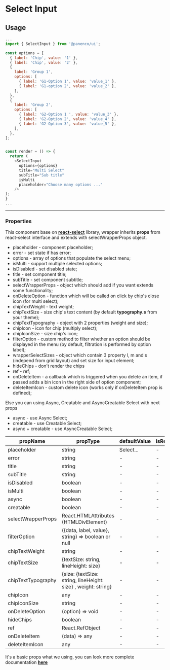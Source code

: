 # Select Input

## Usage

```js
...
import { SelectInput } from '@panenco/ui';

const options = [
  { label: 'Chip', value: '1' },
  { label: 'Chip', value: '2' },
  {
    label: 'Group 1',
    options: [
      { label: 'G1-Option 1', value: 'value_1' },
      { label: 'G1-option 2', value: 'value_2' },
    ],
  },
  {
    label: 'Group 2',
    options: [
      { label: 'G2-Option 1 ', value: 'value_3' },
      { label: 'G2-Option 2', value: 'value_4' },
      { label: 'G2-Option 3', value: 'value_5' },
    ],
  },
];


const render = () => {
  return (
    <SelectInput
      options={options}
      title="Multi Select"
      subTitle="Sub title"
      isMulti
      placeholder="Choose many options ..."
    />
);
}
...
```

---

### Properties

This component base on [**react-select**](https://react-select.com/home) library, wrapper inherits **props** from react-select interface and extends with selectWrapperProps object.

- placeholder - component placeholder;
- error - set state if has error;
- options - array of options that populate the select menu;
- isMulti - support multiple selected options;
- isDisabled - set disabled state;
- title - set component title;
- subTitle - set component subtitle;
- selectWrapperProps - object which should add if you want extends some functionality;
- onDeleteOption - function which will be called on click by chip's close icon (for multi select);
- chipTextWeight - text weight;
- chipTextSize - size chip's text content (by default **typography.s** from your theme);
- chipTextTypography - object with 2 properties (weight and size);
- chipIcon - icon for chip (multiply select);
- chipIconSize - size chip's icon;
- filterOption - custom method to filter whether an option should be displayed in the menu (by default, filtration is performed by option label);
- wrapperSelectSizes - object which contain 3 property l, m and s (independ from grid layout) and set size for input element;
- hideChips - don't render the chips
- ref - ref;
- onDeleteItem - a callback which is triggered when you delete an item, if passed adds a bin icon in the right side of option component;
- deleteItemIcon - custom delete icon (works only if onDeleteItem prop is defined);

Else you can using Async, Creatable and AsyncCreatable Select with next props

- async - use Async Select;
- creatable - use Creatable Select;
- async + creatable - use AsyncCreatable Select;

| propName           | propType                                                      | defaultValue | isRequired |
| ------------------ | ------------------------------------------------------------- | ------------ | ---------- |
| placeholder        | string                                                        | Select...    | -          |
| error              | string                                                        | -            | -          |
| title              | string                                                        | -            | -          |
| subTitle           | string                                                        | -            | -          |
| isDisabled         | boolean                                                       | -            | -          |
| isMulti            | boolean                                                       | -            | -          |
| async              | boolean                                                       | -            | -          |
| creatable          | boolean                                                       | -            | -          |
| selectWrapperProps | React.HTMLAttributes (HTMLDivElement)                         | -            | -          |
| filterOption       | ({data, label, value}, string) => boolean or null             | -            | -          |
| chipTextWeight     | string                                                        | -            | -          |
| chipTextSize       | {textSize: string, lineHeight: size}                          | -            | -          |
| chipTextTypography | {size: {textSize: string, lineHeight: size} , weight: string} | -            | -          |
| chipIcon           | any                                                           | -            | -          |
| chipIconSize       | string                                                        | -            | -          |
| onDeleteOption     | (option) => void                                              | -            | -          |
| hideChips          | boolean                                                       | -            | -          |
| ref                | React.RefObject                                               | -            | -          |
| onDeleteItem       | (data) => any                                                 | -            | -          |
| deleteItemIcon     | any                                                           | -            | -          |

It's a basic props what we using, you can look more complete documentation [**here**](https://react-select.com/home)
